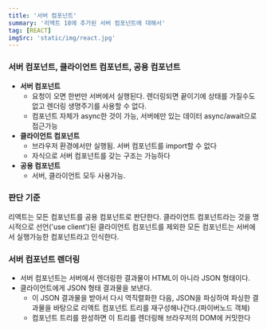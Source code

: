 ```yaml
---
title: '서버 컴포넌트'
summary: '리액트 18에 추가된 서버 컴포넌트에 대해서'
tag: [REACT]
imgSrc: 'static/img/react.jpg'
---
```

### 서버 컴포넌트, 클라이언트 컴포넌트, 공용 컴포넌트
- **서버 컴포넌트**
  - 요청이 오면 한번만 서버에서 실행된다. 렌더링되면 끝이기에 상태를 가질수도없고 렌더링 생명주기를 사용할 수 없다.
  - 컴포넌트 자체가 async한 것이 가능, 서버에만 있는 데이터 async/await으로 접근가능
- **클라이언트 컴포넌트**
  - 브라우저 환경에서만 실행됨. 서버 컴포넌트를 import할 수 없다
  - 자식으로 서버 컴포넌트를 갖는 구조는 가능하다
- **공용 컴포넌트**
  - 서버, 클라이언트 모두 사용가능. 

### 판단 기준
리액트는 모든 컴포넌트를 공용 컴포넌트로 판단한다.
클라이언트 컴포넌트라는 것을 명시적으로 선언('use client')된 클라이언트 컴포넌트를 제외한 모든 컴포넌트는 서버에서 실행가능한 컴포넌트라고 인식한다.

### 서버 컴포넌트 렌더링
- 서버 컴포넌트는 서버에서 렌더링한 결과물이 HTML이 아니라 JSON 형태이다.
- 클라이언트에게 JSON 형태 결과물을 보낸다.
  - 이 JSON 결과물을 받아서 다시 역직렬화한 다음, JSON을 파싱하여 파싱한 결과물을 바탕으로 리액트 컴포넌트 트리를 재구성해나간다.(파이버노드 객체)
  - 컴포넌트 트리를 완성하면 이 트리를 렌더링해 브라우저의 DOM에 커밋한다